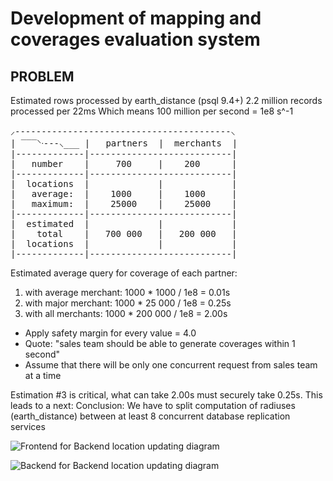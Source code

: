 # Development of mapping and coverages evaluation system

## PROBLEM

Estimated rows processed by earth_distance (psql 9.4+) 2.2 million records processed per 22ms
Which means 100 million per second = 1e8 s^-1

<pre>
⸝-----------------------------------------⸜
| ‾‾‾⸌ᐧ---⸜___ |   partners  |  merchants  |
|-------------|---------------------------|
|   number    |     700     |    200      |
|-------------|---------------------------|
|  locations  |             |             |
|   average:  |    1000     |    1000     |
|   maximum:  |    25000    |    25000    |
|-------------|---------------------------|
|  estimated  |             |             |
|    total    |   700 000   |   200 000   |
|  locations  |             |             |
|-------------|---------------------------|
</pre>

Estimated average query for coverage of each partner:
1. with average merchant: 1000 * 1000 / 1e8 = 0.01s
2. with major merchant: 1000 * 25 000 / 1e8 = 0.25s
3. with all merchants: 1000 * 200 000 / 1e8 = 2.00s
* Apply safety margin for every value = 4.0
* Quote: "sales team should be able to generate coverages within 1 second" 
* Assume that there will be only one concurrent request from sales team at a time

Estimation #3 is critical, what can take 2.00s must securely take 0.25s. This leads to a next:
Conclusion: We have to split computation of radiuses (earth_distance) between at least 8 concurrent database replication services


![Frontend for Backend location updating diagram](http://www.plantuml.com/plantuml/proxy?cache=no&idx=0&src=https://raw.githubusercontent.com/PapevisO/1Hg5IooAWCmCGQu04cXAuevjFTeV6tdikA9oQmbwfD5k/master/diagram.puml)

![Backend for Backend location updating diagram](http://www.plantuml.com/plantuml/proxy?cache=no&idx=1&src=https://raw.githubusercontent.com/PapevisO/1Hg5IooAWCmCGQu04cXAuevjFTeV6tdikA9oQmbwfD5k/master/diagram.puml)
